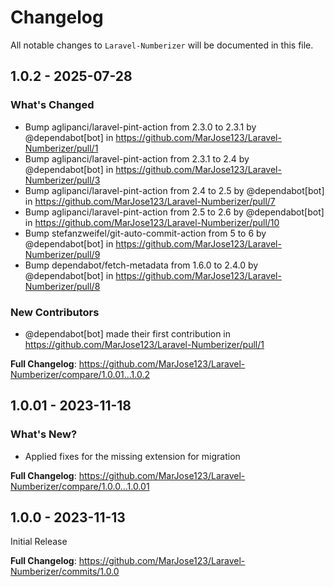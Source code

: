 # Changelog

All notable changes to `Laravel-Numberizer` will be documented in this file.

## 1.0.2 - 2025-07-28

### What's Changed

* Bump aglipanci/laravel-pint-action from 2.3.0 to 2.3.1 by @dependabot[bot] in https://github.com/MarJose123/Laravel-Numberizer/pull/1
* Bump aglipanci/laravel-pint-action from 2.3.1 to 2.4 by @dependabot[bot] in https://github.com/MarJose123/Laravel-Numberizer/pull/3
* Bump aglipanci/laravel-pint-action from 2.4 to 2.5 by @dependabot[bot] in https://github.com/MarJose123/Laravel-Numberizer/pull/7
* Bump aglipanci/laravel-pint-action from 2.5 to 2.6 by @dependabot[bot] in https://github.com/MarJose123/Laravel-Numberizer/pull/10
* Bump stefanzweifel/git-auto-commit-action from 5 to 6 by @dependabot[bot] in https://github.com/MarJose123/Laravel-Numberizer/pull/9
* Bump dependabot/fetch-metadata from 1.6.0 to 2.4.0 by @dependabot[bot] in https://github.com/MarJose123/Laravel-Numberizer/pull/8

### New Contributors

* @dependabot[bot] made their first contribution in https://github.com/MarJose123/Laravel-Numberizer/pull/1

**Full Changelog**: https://github.com/MarJose123/Laravel-Numberizer/compare/1.0.01...1.0.2

## 1.0.01 - 2023-11-18

### What's New?

- Applied fixes for the missing extension for migration

**Full Changelog**: https://github.com/MarJose123/Laravel-Numberizer/compare/1.0.0...1.0.01

## 1.0.0 - 2023-11-13

Initial Release

**Full Changelog**: https://github.com/MarJose123/Laravel-Numberizer/commits/1.0.0
